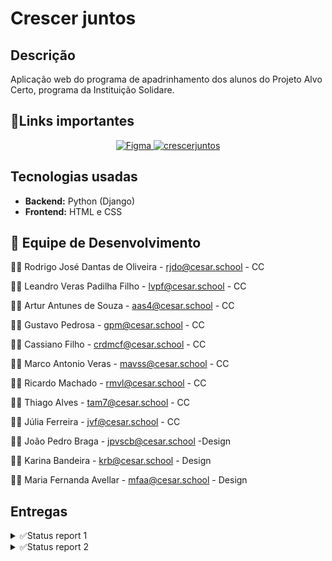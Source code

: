 # Crescer juntos
## Descrição
Aplicação web do programa de apadrinhamento dos alunos do Projeto Alvo Certo, programa da Instituição Solidare.



## 📎Links importantes
<div align="center">
  <a href="https://www.figma.com/design/A0pMdV0Ep0xTwSGCeuCHUL/Grupo-03-Prot%C3%B3tipo?node-id=0-1&p=f&t=KajQFUUE1z6BGEe5-0">
    <img src="https://img.shields.io/badge/Figma-4B0082?style=for-the-badge&logo=Figma&logoColor=white" alt="Figma">
  </a>
  <a href="https://crescer-juntos.azurewebsites.net/">
    <img src="https://img.shields.io/badge/crescerjuntos-0074D9?style=for-the-badge&logoColor=white" alt="crescerjuntos">
  </a>
</div>

## Tecnologias usadas
- **Backend:** Python (Django)
- **Frontend:** HTML e CSS

## 👥 Equipe de Desenvolvimento


👨‍💻 Rodrigo José Dantas de Oliveira - rjdo@cesar.school - CC

👨‍💻 Leandro Veras Padilha Filho - lvpf@cesar.school - CC

👨‍💻 Artur Antunes de Souza - aas4@cesar.school - CC

👨‍💻 Gustavo Pedrosa - gpm@cesar.school - CC

👨‍💻 Cassiano Filho - crdmcf@cesar.school - CC

👨‍💻 Marco Antonio Veras - mavss@cesar.school - CC

👨‍💻 Ricardo Machado -  rmvl@cesar.school - CC

👨‍💻 Thiago Alves -  tam7@cesar.school - CC

👨‍💻 Júlia Ferreira -   jvf@cesar.school - CC

👨‍💻 João Pedro Braga - jpvscb@cesar.school -Design

👨‍💻 Karina Bandeira - krb@cesar.school - Design

👨‍💻 Maria Fernanda Avellar - mfaa@cesar.school - Design
 

## Entregas 

<details>
  <summary>✅Status report 1</summary>
   
   ## Histórias implementadas
   ### História  nº 1: Cadastrar apadrinhados.
   
   Como administrador do sistema,quero poder cadastrar novos apadrinhados preenchendo informações obrigatórias,Para que eles sejam incluídos corretamente na lista de apadrinhados e possam ser acompanhados pelos colaboradores.
 
   **Cenario 1** :
   **Dado** que o administrador preenche todos os campos obrigatórios corretamente (ex: nome, data de nascimento, gênero,etc.)
    
   **Quando** ele clicar em "Cadastrar"
    
   **Então** o sistema deve salvar o novo apadrinhado com sucesso, exibir uma mensagem de confirmação: “Apadrinhado cadastrado com sucesso” e  redirecionar ou atualizar a lista de apadrinhados.
   
   **Cenario 2**:
   **Dado** que o administrador deixa campos obrigatórios em branco (ex:    nome e data de nascimento)
   
   **Quando** ele clicar em "Cadastrar"
    
   **Então** o sistema deve bloquear o envio do formulário
    e exibir mensagens de erro em destaque informando os campos faltantes (ex: “O campo Nome é obrigatório”).
   ### História nº 2: Apadrinhamento de alunos.

   Como colaborador da instituição,
    quero visualizar a lista de alunos disponíveis para apadrinhamento,
    para que eu possa escolher um aluno e iniciar o processo de apadrinhamento.

   **Cenario 1**:
   **Dado** que estou logado no sistema como colaborador,
   
   **Quando** acesso a funcionalidade de apadrinhamento,
   
   **Então** devo ver uma lista com todos os alunos disponíveis, exibindo nome, idade e status de apadrinhamento.

   **Cenario 2**:
   **Dado** que estou visualizando a lista de alunos disponíveis,
    
   **Quando** seleciono um aluno e clico em "Apadrinhar",
   
   **Então** o sistema deve registrar essa ação, atualizar o status do aluno para "Apadrinhado" e exibir uma confirmação para o colaborador.

   [Link para as Histórias](https://docs.google.com/document/d/1LhCymEJ4g4B4Pyp8Aw-aXz103KHfBuQ9wGO2JfETQUw/edit?tab=t.0)

   ## Screencast

   [Screencast do Crescer Juntos](https://youtu.be/zZW43oyfJPQ)

   ## Diagrama de atividades
   
   ![Diagrama](media/fotos_perfil/Diagramadeatividades.png)

   ## Deployment

   [Deploy do site Crescer Juntos](https://crescer-juntos.azurewebsites.net/)
    
   ## Relatório programação em par

   [Relatório](https://docs.google.com/document/d/10dt_6UkQ73hmhbcdxdvz087hH_v_gVox6J6LYE2CLsk/edit?tab=t.0)

   ## Sketches/storyboards
   
   ![Sketches](media/fotos_perfil/sketches.jpg)

   ## Bugtracker
   ![bug1](media/fotos_perfil/bug1.png)

   ![bug2](media/fotos_perfil/bug2.png)

   ![bug3](media/fotos_perfil/bug3.png)

   ![bug4](media/fotos_perfil/bug4.png)
</details>

<details>
  <summary>✅Status report 2</summary>

  ## Histórias implementadas

  ### História  nº 3: Realizar Doações

  Como colaborador, quero realizar doações financeiras ou materiais para ajudar o aluno apadrinhado, garantindo que minha contribuição será usada de forma transparente.
 
  **Cenario 1** :
  **Dado** que o colaborador acessa a página de doações,
  
  **Quando** ele seleciona um valor, escolhe um método de pagamento e confirma a transação,
  
  **Então** a doação deve ser processada com sucesso, e um comprovante deve ser gerado.
 
  **Cenario 2**:
  **Dado** que o colaborador fez uma doação para um aluno,
 
  **Quando** ele acessar o painel de contribuições,
  
  **Então** ele deve visualizar informações detalhadas sobre como sua doação foi utilizada (exemplo: material escolar comprado, taxa de matrícula  paga, etc.).
  **Cenario 3**:
  **Dado** que o colaborador tenta realizar uma doação,
 
  **Quando** houver falha na transação (como cartão inválido, saldo insuficiente ou erro no processamento do pagamento),
  
  **Então** o sistema deve exibir uma mensagem de erro informando o motivo da falha e sugerindo alternativas para completar a doação.
  
  ### História  nº 4: Visualizar doações(admin)
  
  Como admin gostaria de acompanhar as doações recebidas por cada aluno
  
  **Cenário 1:** Visualização bem sucedida
  
  **Dado que** o colaborador fez uma doação a um apadrinhado,
   
   **Quando** o administrador entrar na aba de doações,
   
   **Então** ele deve visualizar os dados das doações, qual colaborador doou, para quem, valor etc.

  **Cenário 2:** Visualização da aba de doações sem nenhuma feita
  
  **Dado que** o colaborador não fez nenhuma doação.
  
  **Quando** o administrador entrar na aba de doação
  
  **Então** ele verá a mensagem que ainda não foram feitas doações e a tabela vazia. 

  ### História nº 5: Gerenciamento do progresso dos alunos

  Como administrador quero gerenciar e atualizar os progressos dos alunos para que o colaborador esteja ciente de como está o apadrinhado.

  **Cenário 1:** Atualização de progresso bem-sucedida

  **Dado que** estou logado no sistema como administrador e já tenham apadrinhados cadastrados,

  **Quando** acesso a página de apadrinhados,

  **Então** devo conseguir editar e atualizar os dados dos alunos como mês, nota, frequência, e comentários para tal aluno.

  **Cenário 2:** Tentativa de salvar com campos incompletos

  **Dado que** como administrador, eu esteja adicionando o progresso do aluno,

  **Quando** tentar concluir sem preencher todos os campos,

  **Então** o sistema deve me mostrar um aviso dizendo onde faltou ser preenchido.

  ### História nº 6: Acompanhar o Progresso do Aluno  
  
  Como colaborador, quero acompanhar o desempenho acadêmico e a evolução do aluno apadrinhado para entender melhor suas dificuldades e avanços. 
  
  **Cenário 1:** Consulta ao boletim do aluno 

  **Dado que** o colaborador acessa a plataforma, 

  **Quando** ele entrar na página do aluno apadrinhado, 

  **Então** ele deve visualizar as notas, frequência e comentários dos professores sobre o desempenho do aluno  

  **Cenário 2:** Relatórios de progresso personalizados 

  **Dado que** o colaborador deseja acompanhar detalhes específicos do progresso do aluno,  

  **Quando** ele acessar a seção de progresso do aluno, 

  **Então** o sistema deve permitir a aplicação de filtros para visualizar diferentes métricas (como notas, frequência e feedbacks dos professores) separadamente, de acordo com o  interesse do colaborador.

  ### História nº 7: Mensagens entre o colaborador e administrador sobre apadrinhado

  Como padrinho, quero mandar mensagens para o administrador sobre o meu apadrinhado.

  **Cenário 1:** Colaborador conseguindo se comunicar com o administrador

  **Dado que** o colaborador entre na aba de mensagens e escolha o apadrinhado,

  **Quando** o colaborador mandar a mensagem,

  **Então** o administrador poderá responder pela aba de mensagens e assim os dois vão poder se comunicar pelo site.
  
  ### História nº 8: Agendar Visitas ao Aluno

  Como padrinho, quero agendar visitas presenciais ao meu afilhado para fortalecer nosso vínculo.

  **Cenário 1:** Agendamento bem-sucedido

  **Dado que** estou logado como padrinho e acesso a seção "Agendar Visita",

  **Quando** seleciono uma data disponível, preencho o horário e motivo da visita,

  **Então** o sistema deve confirmar o agendamento e enviar um e-mail para mim e para a instituição.

  **Cenário 2:** Administrador recusar a visita

  **Dado que** tenho uma visita agendada,

  **Quando** o administrador não puder receber o colaborador naquele dia e recusar o agendamento,

  **Então** quando o colaborador entrar na aba de visitas vai estar lá como cancelada.


  [Link para as Histórias](https://docs.google.com/document/d/1LhCymEJ4g4B4Pyp8Aw-aXz103KHfBuQ9wGO2JfETQUw/edit?tab=t.0)
  ## Screencasts

  [Screencast do Crescer Juntos]()
  
  [CI/CD Crescer juntos](https://www.youtube.com/watch?v=Y310t7Hvnbw)
  
  [Testes automatizados Crescer juntos](https://www.youtube.com/watch?v=CnmwkWDG860)

  ## Diagrama de atividades
  História 1: Cadastro de apadrinhados(admin)
  
  ![Diagrama1](media\fotos_perfil\diagrama1.png)

  História 2: Apadrinhamento(colaborador)
  
  ![Diagrama2](media\fotos_perfil\diagrama2.png) 

  História 3: Fazer doação(colaborador)
  
  ![Diagrama3](media\fotos_perfil\diagrama7.png)

  História 4: Visualização das doações(admin)
  
  ![Diagrama4](media\fotos_perfil\diagrama8.png)

  História 5: Gerenciamento do progresso dos alunos(admin)
  
  ![Diagrama5](media\fotos_perfil\diagrama3.png)

  História 6: Visualização do progresso(colaborador)
  
  ![Diagrama6](media\fotos_perfil\diagrama4.png)

  História 7: Mensagens entre colaborador e administrador
  
  ![Diagrama7](media\fotos_perfil\diagrama6.png)

  História 8: Agendar visita à apadrinhado(colaborador)
  
  ![Diagrama8](media\fotos_perfil\diagrama5.png)

  ## Deployment
  [Deploy do site Crescer Juntos](https://crescer-juntos.azurewebsites.net/)
   
  ## Relatório programação em par
  [Relatório](https://docs.google.com/document/d/10dt_6UkQ73hmhbcdxdvz087hH_v_gVox6J6LYE2CLsk/edit?tab=t.0)
  ## Sketches/storyboards

  ![Storyboards](media\fotos_perfil\storyboard2.jpg)
  
  ## Bugtracker
  
  ![bugtracker](media\fotos_perfil\Closedbugs.png)